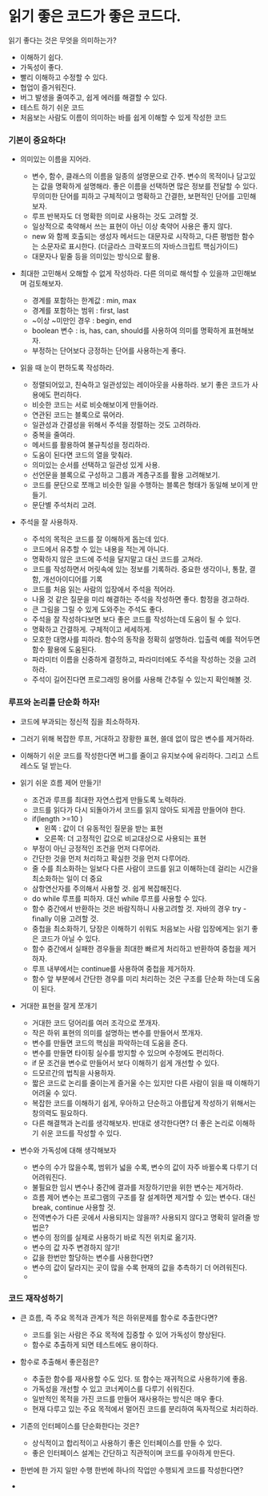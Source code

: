 # 읽기 좋은 코드가 좋은 코드다.

읽기 좋다는 것은 무엇을 의미하는가? 
- 이해하기 쉽다.
- 가독성이 좋다.
- 빨리 이해하고 수정할 수 있다.
- 협업이 즐거워진다.
- 버그 발생을 줄여주고, 쉽게 에러를 해결할 수 있다.
- 테스트 하기 쉬운 코드
- 처음보는 사람도 이름이 의미하는 바를 쉽게 이해할 수 있게 작성한 코드 

### 기본이 중요하다!
- 의미있는 이름을 지어라.
	- 변수, 함수, 클래스의 이름을 일종의 설명문으로 간주. 변수의 목적이나 담고있는 값을 명확하게 설명해라. 좋은 이름을 선택하면 많은 정보를 전달할 수 있다. 무의미한 단어를 피하고 구체적이고 명확하고 간결한, 보편적인 단어를 고민해보자.
	- 루프 반복자도 더 명확한 의미로 사용하는 것도 고려할 것.
	- 일상적으로 축약해서 쓰는 표현이 아닌 이상 축약어 사용은 좋지 않다.
	- new 와 함께 호출되는 생성자 메서드는 대문자로 시작하고, 다른 평범한 함수는 소문자로 표시한다. (더글라스 크락포드의 자바스크립트 핵심가이드)
	- 대문자나 밑줄 등을 의미있는 방식으로 활용. 

- 최대한 고민해서 오해할 수 없게 작성하라. 다른 의미로 해석할 수 있을까 고민해보며 검토해보자. 
	- 경계를 포함하는 한계값 : min, max
	- 경계를 포함하는 범위 : first, last
	- ~이상 ~미만인 경우 : begin, end 
	-  boolean 변수 : is, has, can, should를 사용하여 의미를 명확하게 표현해보자.
	- 부정하는 단어보다 긍정하는 단어를 사용하는게 좋다.  

- 읽을 때 눈이 편하도록 작성하라. 
	- 정렬되어있고, 친숙하고 일관성있는 레이아웃을 사용하라. 보기 좋은 코드가 사용에도 편리하다.
	- 비슷한 코드는 서로 비슷해보이게 만들어라. 
	- 연관된 코드는 블록으로 묶어라.
	- 일관성과 간결성을 위해서 주석을 정렬하는 것도 고려하라.
	- 중복을 줄여라. 
	- 메서드를 활용하여 불규칙성을 정리하라.
	- 도움이 된다면 코드의 열을 맞춰라. 
	- 의미있는 순서를 선택하고 일관성 있게 사용. 
	- 선언문을 블록으로 구성하고 그룹과 계층구조를 활용 고려해보기. 
	- 코드를 문단으로 쪼깨고 비슷한 일을 수행하는 블록은 형태가 동일해 보이게 만들기. 
	- 문단별 주석처리 고려. 
- 주석을 잘 사용하자.
	- 주석의 목적은 코드를 잘 이해하게 돕는데 있다.  
	- 코드에서 유추할 수 있는 내용을 적는게 아니다. 
	- 명확하지 않은 코드에 주석을 달지말고 대신 코드를 고쳐라. 
	- 코드를 작성하면서 머릿속에 있는 정보를 기록하라. 중요한 생각이나, 통찰, 결함, 개선아이디어를 기록
	- 코드를 처음 읽는 사람의 입장에서 주석을 적어라. 
	- 나올 것 같은 질문을 미리 해결하는 주석을 작성하면 좋다. 함정을 경고하라.
	- 큰 그림을 그릴 수 있게 도와주는 주석도 좋다.  
	- 주석을 잘 작성하다보면 보다 좋은 코드를 작성하는데 도움이 될 수 있다.
	- 명확하고 간결하게. 구체적이고 세세하게.
	- 모호한 대명사를 피하라. 함수의 동작을 정확히 설명하라. 입출력 예를 적어두면 함수 활용에 도움된다.
	- 파라미터 이름을 신중하게 결정하고, 파라미터에도 주석을 작성하는 것을 고려하라.
	- 주석이 길어진다면 프로그래밍 용어를 사용해 간추릴 수 있는지 확인해볼 것. 

### 루프와 논리를 단순화 하자! 

- 코드에 부과되는 정신적 짐을 최소하하자. 
- 그러기 위해 복잡한 루프, 거대하고 장황한 표현, 쓸데 없이 많은 변수를 제거하라. 
- 이해하기 쉬운 코드를 작성한다면 버그를 줄이고 유지보수에 유리하다. 그리고 스트레스도 덜 받는다. 

- 읽기 쉬운 흐름 제어 만들기! 

	- 조건과 루프를 최대한 자연스럽게 만들도록 노력하라. 
	- 코드를 읽다가 다시 되돌아가서 코드를 읽지 않아도 되게끔 만들어야 한다.
	- if(length >=10 )
		- 왼쪽 : 값이 더 유동적인 질문을 받는 표현 
		- 오른쪽: 더 고정적인 값으로 비교대상으로 사용되는 표현
	- 부정이 아닌 긍정적인 조건을 먼저 다루어라. 
	- 간단한 것을 먼저 처리하고 확실한 것을 먼저 다루어라.
	- 줄 수를 최소화하는 일보다 다른 사람이 코드를 읽고 이해하는데 걸리는 시간을 최소화하는 일이 더 중요
	- 삼항연산자를 주의해서 사용할 것. 쉽게 복잡해진다. 
	- do while 루프를 피하자. 대신 while 루프를 사용할 수 있다.
	- 함수 중간에서 반환하는 것은 바람직하니 사용고려할 것. 자바의 경우 try - finally 이용 고려할 것. 
	- 중첩을 최소화하기, 당장은 이해하기 쉬워도 처음보는 사람 입장에게는 읽기 좋은 코드가 아닐 수 있다. 
	- 함수 중간에서 실패한 경우들을 최대한 빠르게 처리하고 반환하여 중첩을 제거하자. 
	- 루프 내부에서는 continue를 사용하여 중첩을 제거하자. 
	- 함수 앞 부분에서 간단한 경우를 미리 처리하는 것은 구조를 단순화 하는데 도움이 된다.

- 거대한 표현을 잘게 쪼개기 
	- 거대한 코드 덩어리를 여러 조각으로 쪼개자. 
	- 작은 하위 표현의 의미를 설명하는 변수를 만들어서 쪼개자. 
	- 변수를 만들면 코드의 핵심을 파악하는데 도움을 준다. 
	- 변수를 만들면 타이핑 실수를 방지할 수 있으며 수정에도 편리하다.
	- if 문 조건을 변수로 만들어서 보다 이해하기 쉽게 개선할 수 있다.
	-  드모르간의 법칙을 사용하자. 
	- 짧은 코드로 논리를 줄이는게 즐거울 수는 있지만 다른 사람이 읽을 때 이해하기 어려울 수 있다.
	- 복잡한 코드를 이해하기 쉽게, 우아하고 단순하고 아름답게 작성하기 위해서는 창의력도 필요하다. 
	- 다른 해결책과 논리를 생각해보자. 반대로 생각한다면? 더 좋은 논리로 이해하기 쉬운 코드를 작성할 수 있다.
- 변수와 가독성에 대해 생각해보자
	- 변수의 수가 많을수록, 범위가 넓을 수록, 변수의 값이 자주 바뀔수록 다루기 더 어려워진다. 
	- 불필요한 임시 변수나 중간에 결과를 저장하기만을 위한 변수는 제거하라. 
	- 흐름 제어 변수는 프로그램의 구조를 잘 설계하면 제거할 수 있는 변수다. 대신 break, continue 사용할 것.
	-  전역변수가 다른 곳에서 사용되지는 않을까? 사용되지 않다고 명확히 알려줄 방법은? 
	-  변수의 정의를 실제로 사용하기 바로 직전 위치로 옮기자.
	- 변수의 값 자주 변경하지 않기!
	- 값을 한번만 할당하는 변수를 사용한다면? 
	- 변수의 값이 달라지는 곳이 많을 수록 현재의 값을 추측하기 더 어려워진다.
	- 
### 코드 재작성하기

- 큰 흐름, 즉 주요 목적과 관계가 적은 하위문제를 함수로 추출한다면? 
	- 코드를 읽는 사람은 주요 목적에 집중할 수 있어 가독성이 향상된다. 
	- 함수로 추출하게 되면 테스트에도 용이하다.

- 함수로 추출해서 좋은점은? 
	- 추출한 함수를 재사용할 수도 있다. 또 함수는 재귀적으로 사용하기에 좋음.
	-  가독성을 개선할 수 있고 코너케이스를 다루기 쉬워진다. 
	- 일반적인 목적을 가진 코드를 만들어 재사용하는 방식은 매우 좋다.
	- 현재 다루고 있는 주요 목적에서 멀어진 코드를 분리하여 독자적으로 처리하라.

- 기존의 인터페이스를 단순화한다는 것은? 
	- 상식적이고 합리적이고 사용하기 좋은 인터페이스를 만들 수 있다.
	- 좋은 인터페이스 설계는 간단하고 직관적이며 코드를 우아하게 만든다.

- 한번에 한 가지 일만 수행 한번에 하나의 작업만 수행되게 코드를 작성한다면?
- 